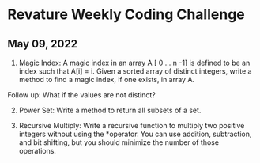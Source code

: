 # Revature Weekly Coding Challenge
## May 09, 2022

1) Magic Index: A magic index in an array A [ 0 ... n -1] is defined to be an index such that A[i] = i. Given a sorted array of distinct integers, write a method to find a magic index, if one exists, in array A.

Follow up: What if the values are not distinct?

2) Power Set: Write a method to return all subsets of a set.

3) Recursive Multiply: Write a recursive function to multiply two positive integers without using the *operator. You can use addition, subtraction, and bit shifting, but you should minimize the number of those operations.